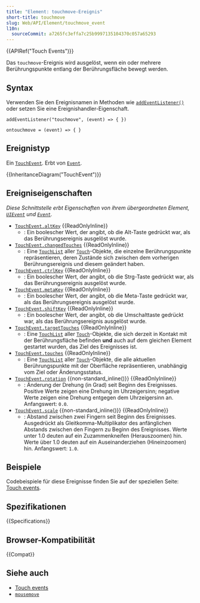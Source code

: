 ```yaml
---
title: "Element: touchmove-Ereignis"
short-title: touchmove
slug: Web/API/Element/touchmove_event
l10n:
  sourceCommit: a7265fc3effa7c25b9997135104370c057a65293
---
```


{{APIRef("Touch Events")}}

Das `touchmove`-Ereignis wird ausgelöst, wenn ein oder mehrere Berührungspunkte entlang der Berührungsfläche bewegt werden.

## Syntax

Verwenden Sie den Ereignisnamen in Methoden wie [`addEventListener()`](/de/docs/Web/API/EventTarget/addEventListener) oder setzen Sie eine Ereignishandler-Eigenschaft.

```js-nolint
addEventListener("touchmove", (event) => { })

ontouchmove = (event) => { }
```

## Ereignistyp

Ein [`TouchEvent`](/de/docs/Web/API/TouchEvent). Erbt von [`Event`](/de/docs/Web/API/Event).

{{InheritanceDiagram("TouchEvent")}}

## Ereigniseigenschaften

_Diese Schnittstelle erbt Eigenschaften von ihrem übergeordneten Element, [`UIEvent`](/de/docs/Web/API/UIEvent) und [`Event`](/de/docs/Web/API/Event)._

- [`TouchEvent.altKey`](/de/docs/Web/API/TouchEvent/altKey) {{ReadOnlyInline}}
  - : Ein boolescher Wert, der angibt, ob die Alt-Taste gedrückt war, als das Berührungsereignis ausgelöst wurde.
- [`TouchEvent.changedTouches`](/de/docs/Web/API/TouchEvent/changedTouches) {{ReadOnlyInline}}
  - : Eine [`TouchList`](/de/docs/Web/API/TouchList) aller [`Touch`](/de/docs/Web/API/Touch)-Objekte, die einzelne Berührungspunkte repräsentieren, deren Zustände sich zwischen dem vorherigen Berührungsereignis und diesem geändert haben.
- [`TouchEvent.ctrlKey`](/de/docs/Web/API/TouchEvent/ctrlKey) {{ReadOnlyInline}}
  - : Ein boolescher Wert, der angibt, ob die Strg-Taste gedrückt war, als das Berührungsereignis ausgelöst wurde.
- [`TouchEvent.metaKey`](/de/docs/Web/API/TouchEvent/metaKey) {{ReadOnlyInline}}
  - : Ein boolescher Wert, der angibt, ob die Meta-Taste gedrückt war, als das Berührungsereignis ausgelöst wurde.
- [`TouchEvent.shiftKey`](/de/docs/Web/API/TouchEvent/shiftKey) {{ReadOnlyInline}}
  - : Ein boolescher Wert, der angibt, ob die Umschalttaste gedrückt war, als das Berührungsereignis ausgelöst wurde.
- [`TouchEvent.targetTouches`](/de/docs/Web/API/TouchEvent/targetTouches) {{ReadOnlyInline}}
  - : Eine [`TouchList`](/de/docs/Web/API/TouchList) aller [`Touch`](/de/docs/Web/API/Touch)-Objekte, die sich derzeit in Kontakt mit der Berührungsfläche befinden **und** auch auf dem gleichen Element gestartet wurden, das Ziel des Ereignisses ist.
- [`TouchEvent.touches`](/de/docs/Web/API/TouchEvent/touches) {{ReadOnlyInline}}
  - : Eine [`TouchList`](/de/docs/Web/API/TouchList) aller [`Touch`](/de/docs/Web/API/Touch)-Objekte, die alle aktuellen Berührungspunkte mit der Oberfläche repräsentieren, unabhängig vom Ziel oder Änderungsstatus.
- [`TouchEvent.rotation`](/de/docs/Web/API/TouchEvent/rotation) {{non-standard_inline()}} {{ReadOnlyInline}}
  - : Änderung der Drehung (in Grad) seit Beginn des Ereignisses. Positive Werte zeigen eine Drehung im Uhrzeigersinn; negative Werte zeigen eine Drehung entgegen dem Uhrzeigersinn an. Anfangswert: `0.0`.
- [`TouchEvent.scale`](/de/docs/Web/API/TouchEvent/scale) {{non-standard_inline()}} {{ReadOnlyInline}}
  - : Abstand zwischen zwei Fingern seit Beginn des Ereignisses. Ausgedrückt als Gleitkomma-Multiplikator des anfänglichen Abstands zwischen den Fingern zu Beginn des Ereignisses. Werte unter 1.0 deuten auf ein Zuzammenkneifen (Herauszoomen) hin. Werte über 1.0 deuten auf ein Auseinanderziehen (Hineinzoomen) hin. Anfangswert: `1.0`.

## Beispiele

Codebeispiele für diese Ereignisse finden Sie auf der speziellen Seite: [Touch events](/de/docs/Web/API/Touch_events).

## Spezifikationen

{{Specifications}}

## Browser-Kompatibilität

{{Compat}}

## Siehe auch

- [Touch events](/de/docs/Web/API/Touch_events)
- [`mousemove`](/de/docs/Web/API/Element/mousemove_event)
